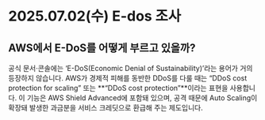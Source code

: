# 2025.07.02(수) E-dos 조사

## AWS에서 E-DoS를 어떻게 부르고 있을까?
공식 문서·콘솔에는 ‘E-DoS(Economic Denial of Sustainability)’라는 용어가 거의 등장하지 않습니다.
AWS가 경제적 피해를 동반한 DDoS를 다룰 때는 “DDoS cost protection for scaling” 또는 **“DDoS cost protection”**이라는 표현을 사용합니다. 이 기능은 AWS Shield Advanced에 포함돼 있으며, 공격 때문에 Auto Scaling이 확장돼 발생한 과금분을 서비스 크레딧으로 환급해 주는 제도입니다.